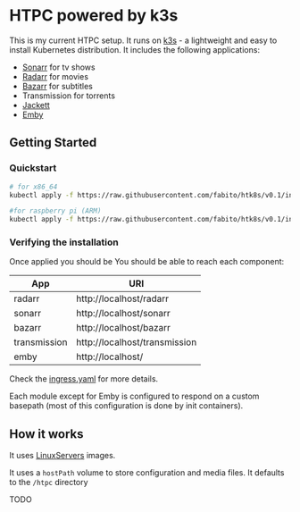 
# HTPC powered by k3s

This is my current HTPC setup. It runs on [k3s](https://k3s.io/) - a lightweight and easy to install Kubernetes distribution.
It includes the following applications:

* [Sonarr](https://sonarr.tv/) for tv shows
* [Radarr](https://radarr.video/) for movies
* [Bazarr](https://github.com/morpheus65535/bazarr) for subtitles
* Transmission for torrents
* [Jackett](https://github.com/Jackett/Jackett) 
* [Emby](https://emby.media/)

## Getting Started

### Quickstart

```bash
# for x86_64
kubectl apply -f https://raw.githubusercontent.com/fabito/htk8s/v0.1/install_x86_64.yaml

#for raspberry pi (ARM)
kubectl apply -f https://raw.githubusercontent.com/fabito/htk8s/v0.1/install_armhf.yaml
```

### Verifying the installation

Once applied you should be 
You should be able to reach each component:

|App|URI
|---|---
|radarr|http://localhost/radarr
|sonarr|http://localhost/sonarr
|bazarr|http://localhost/bazarr
|transmission|http://localhost/transmission
|emby|http://localhost/

Check the [ingress.yaml](base/ingress.yaml) for more details.

Each module except for Emby is configured to respond on a custom basepath (most of this configuration is done by init containers).

## How it works

It uses [LinuxServers](https://www.linuxserver.io/our-images/) images.

It uses a `hostPath` volume to store configuration and media files. It defaults to the `/htpc` directory

TODO